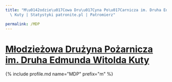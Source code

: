 ```yaml
---
title: "M\u0142odzie\u017Cowa Dru\u017Cyna Po\u017Carnicza im. Druha Edmunda Witolda\
  \ Kuty | Statystyki patronite.pl | Patromierz"

permalink: /MDP
---
```


# [Młodzieżowa Drużyna Pożarnicza im. Druha Edmunda Witolda Kuty](https://patronite.pl/MDP)

{% include profile.md name="MDP" prefix="m" %}
